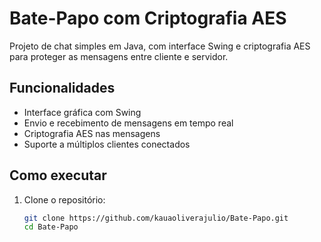 # Bate-Papo com Criptografia AES

Projeto de chat simples em Java, com interface Swing e criptografia AES para proteger as mensagens entre cliente e servidor.

## Funcionalidades

- Interface gráfica com Swing
- Envio e recebimento de mensagens em tempo real
- Criptografia AES nas mensagens
- Suporte a múltiplos clientes conectados

## Como executar

1. Clone o repositório:

   ```bash
   git clone https://github.com/kauaoliverajulio/Bate-Papo.git
   cd Bate-Papo
